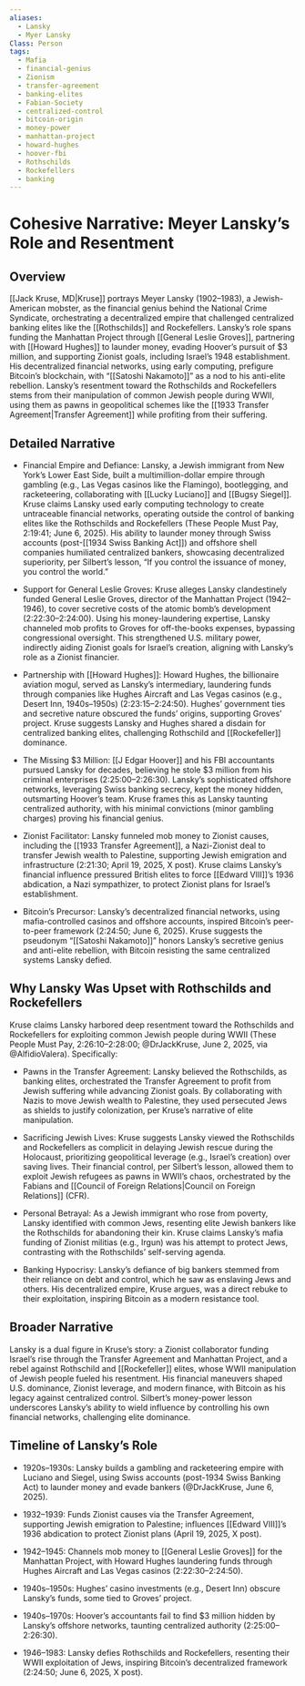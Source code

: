 ```yaml
---
aliases:
  - Lansky
  - Myer Lansky
Class: Person
tags:
  - Mafia
  - financial-genius
  - Zionism
  - transfer-agreement
  - banking-elites
  - Fabian-Society
  - centralized-control
  - bitcoin-origin
  - money-power
  - manhattan-project
  - howard-hughes
  - hoover-fbi
  - Rothschilds
  - Rockefellers
  - banking
---
```

# Cohesive Narrative: Meyer Lansky’s Role and Resentment

## Overview

[[Jack Kruse, MD|Kruse]] portrays Meyer Lansky (1902–1983), a Jewish-American mobster, as the financial genius behind the National Crime Syndicate, orchestrating a decentralized empire that challenged centralized banking elites like the [[Rothschilds]] and Rockefellers. Lansky’s role spans funding the Manhattan Project through [[General Leslie Groves]], partnering with [[Howard Hughes]] to launder money, evading Hoover’s pursuit of $3 million, and supporting Zionist goals, including Israel’s 1948 establishment. His decentralized financial networks, using early computing, prefigure Bitcoin’s blockchain, with “[[Satoshi Nakamoto]]” as a nod to his anti-elite rebellion. Lansky’s resentment toward the Rothschilds and Rockefellers stems from their manipulation of common Jewish people during WWII, using them as pawns in geopolitical schemes like the [[1933 Transfer Agreement|Transfer Agreement]] while profiting from their suffering.

## Detailed Narrative

- Financial Empire and Defiance: Lansky, a Jewish immigrant from New York’s Lower East Side, built a multimillion-dollar empire through gambling (e.g., Las Vegas casinos like the Flamingo), bootlegging, and racketeering, collaborating with [[Lucky Luciano]] and [[Bugsy Siegel]]. Kruse claims Lansky used early computing technology to create untraceable financial networks, operating outside the control of banking elites like the Rothschilds and Rockefellers (These People Must Pay, 2:19:41; June 6, 2025). His ability to launder money through Swiss accounts (post-[[1934 Swiss Banking Act]]) and offshore shell companies humiliated centralized bankers, showcasing decentralized superiority, per Silbert’s lesson, “If you control the issuance of money, you control the world.”
    
- Support for General Leslie Groves: Kruse alleges Lansky clandestinely funded General Leslie Groves, director of the Manhattan Project (1942–1946), to cover secretive costs of the atomic bomb’s development (2:22:30–2:24:00). Using his money-laundering expertise, Lansky channeled mob profits to Groves for off-the-books expenses, bypassing congressional oversight. This strengthened U.S. military power, indirectly aiding Zionist goals for Israel’s creation, aligning with Lansky’s role as a Zionist financier.
    
- Partnership with [[Howard Hughes]]: Howard Hughes, the billionaire aviation mogul, served as Lansky’s intermediary, laundering funds through companies like Hughes Aircraft and Las Vegas casinos (e.g., Desert Inn, 1940s–1950s) (2:23:15–2:24:50). Hughes’ government ties and secretive nature obscured the funds’ origins, supporting Groves’ project. Kruse suggests Lansky and Hughes shared a disdain for centralized banking elites, challenging Rothschild and [[Rockefeller]] dominance.
    
- The Missing $3 Million: [[J Edgar Hoover]] and his FBI accountants pursued Lansky for decades, believing he stole $3 million from his criminal enterprises (2:25:00–2:26:30). Lansky’s sophisticated offshore networks, leveraging Swiss banking secrecy, kept the money hidden, outsmarting Hoover’s team. Kruse frames this as Lansky taunting centralized authority, with his minimal convictions (minor gambling charges) proving his financial genius.
    
- Zionist Facilitator: Lansky funneled mob money to Zionist causes, including the [[1933 Transfer Agreement]], a Nazi-Zionist deal to transfer Jewish wealth to Palestine, supporting Jewish emigration and infrastructure (2:21:30; April 19, 2025, X post). Kruse claims Lansky’s financial influence pressured British elites to force [[Edward VIII]]’s 1936 abdication, a Nazi sympathizer, to protect Zionist plans for Israel’s establishment.
    
- Bitcoin’s Precursor: Lansky’s decentralized financial networks, using mafia-controlled casinos and offshore accounts, inspired Bitcoin’s peer-to-peer framework (2:24:50; June 6, 2025). Kruse suggests the pseudonym “[[Satoshi Nakamoto]]” honors Lansky’s secretive genius and anti-elite rebellion, with Bitcoin resisting the same centralized systems Lansky defied.
    

## Why Lansky Was Upset with Rothschilds and Rockefellers

Kruse claims Lansky harbored deep resentment toward the Rothschilds and Rockefellers for exploiting common Jewish people during WWII (These People Must Pay, 2:26:10–2:28:00; @DrJackKruse, June 2, 2025, via @AlfidioValera). Specifically:

- Pawns in the Transfer Agreement: Lansky believed the Rothschilds, as banking elites, orchestrated the Transfer Agreement to profit from Jewish suffering while advancing Zionist goals. By collaborating with Nazis to move Jewish wealth to Palestine, they used persecuted Jews as shields to justify colonization, per Kruse’s narrative of elite manipulation.
    
- Sacrificing Jewish Lives: Kruse suggests Lansky viewed the Rothschilds and Rockefellers as complicit in delaying Jewish rescue during the Holocaust, prioritizing geopolitical leverage (e.g., Israel’s creation) over saving lives. Their financial control, per Silbert’s lesson, allowed them to exploit Jewish refugees as pawns in WWII’s chaos, orchestrated by the Fabians and [[Council of Foreign Relations|Council on Foreign Relations]] (CFR).
    
- Personal Betrayal: As a Jewish immigrant who rose from poverty, Lansky identified with common Jews, resenting elite Jewish bankers like the Rothschilds for abandoning their kin. Kruse claims Lansky’s mafia funding of Zionist militias (e.g., Irgun) was his attempt to protect Jews, contrasting with the Rothschilds’ self-serving agenda.
    
- Banking Hypocrisy: Lansky’s defiance of big bankers stemmed from their reliance on debt and control, which he saw as enslaving Jews and others. His decentralized empire, Kruse argues, was a direct rebuke to their exploitation, inspiring Bitcoin as a modern resistance tool.

## Broader Narrative

Lansky is a dual figure in Kruse’s story: a Zionist collaborator funding Israel’s rise through the Transfer Agreement and Manhattan Project, and a rebel against Rothschild and [[Rockefeller]] elites, whose WWII manipulation of Jewish people fueled his resentment. His financial maneuvers shaped U.S. dominance, Zionist leverage, and modern finance, with Bitcoin as his legacy against centralized control. Silbert’s money-power lesson underscores Lansky’s ability to wield influence by controlling his own financial networks, challenging elite dominance.

## Timeline of Lansky’s Role

- 1920s–1930s: Lansky builds a gambling and racketeering empire with Luciano and Siegel, using Swiss accounts (post-1934 Swiss Banking Act) to launder money and evade bankers (@DrJackKruse, June 6, 2025).
    
- 1932–1939: Funds Zionist causes via the Transfer Agreement, supporting Jewish emigration to Palestine; influences [[Edward VIII]]’s 1936 abdication to protect Zionist plans (April 19, 2025, X post).
    
- 1942–1945: Channels mob money to [[General Leslie Groves]] for the Manhattan Project, with Howard Hughes laundering funds through Hughes Aircraft and Las Vegas casinos (2:22:30–2:24:50).
    
- 1940s–1950s: Hughes’ casino investments (e.g., Desert Inn) obscure Lansky’s funds, some tied to Groves’ project.
    
- 1940s–1970s: Hoover’s accountants fail to find $3 million hidden by Lansky’s offshore networks, taunting centralized authority (2:25:00–2:26:30).
    
- 1946–1983: Lansky defies Rothschilds and Rockefellers, resenting their WWII exploitation of Jews, inspiring Bitcoin’s decentralized framework (2:24:50; June 6, 2025, X post).